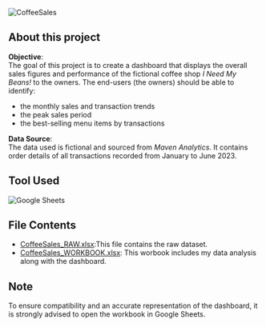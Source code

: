 
![CoffeeSales](https://github.com/chanronnie/INeedMyBeans_ExcelDashboard/assets/121308347/fbcf7d38-9d9c-4ed9-87a2-5a0ed49f6c53)


## About this project

**Objective**:<br>
The goal of this project is to create a dashboard that displays the overall sales figures and performance of the fictional coffee shop *I Need My Beans!* to the owners.
The end-users (the owners) should be able to identify:
- the monthly sales and transaction trends
- the peak sales period
- the best-selling menu items by transactions


**Data Source**:<br>
The data used is fictional and sourced from *Maven Analytics*. It contains order details of all transactions recorded from January to June 2023.

## Tool Used
![Google Sheets](https://img.shields.io/badge/Google_Sheets-217346?style=for-the-badge&logo=google-sheets&logoColor=white)


## File Contents
- [CoffeeSales_RAW.xlsx](CoffeeSales_RAW.xlsx):This file contains the raw dataset.
- [CoffeeSales_WORKBOOK.xlsx](CoffeeSales_WORKBOOK.xlsx): This worbook includes my data analysis along with the dashboard.

## Note
To ensure compatibility and an accurate representation of the dashboard, it is strongly advised to open the workbook in Google Sheets.
